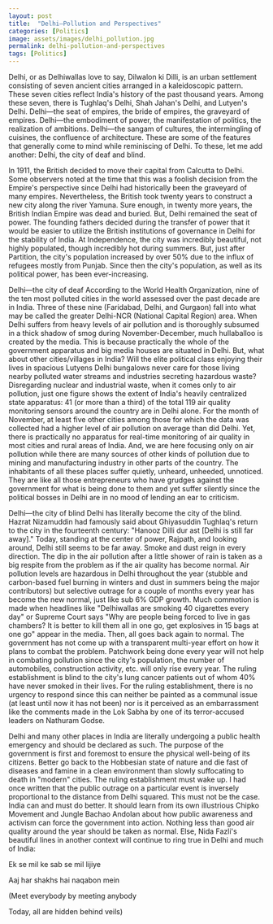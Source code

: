 ```yaml
---
layout: post
title:  "Delhi—Pollution and Perspectives"
categories: [Politics]
image: assets/images/delhi_pollution.jpg
permalink: delhi-pollution-and-perspectives
tags: [Politics]
---
```

Delhi, or as Delhiwallas love to say, Dilwalon ki Dilli, is an urban settlement consisting of seven ancient cities arranged in a kaleidoscopic pattern. These seven cities reflect India's history of the past thousand years. Among these seven, there is Tughlaq's Delhi, Shah Jahan's Delhi, and Lutyen's Delhi. Delhi—the seat of empires, the bride of empires, the graveyard of empires. Delhi—the embodiment of power, the manifestation of politics, the realization of ambitions. Delhi—the sangam of cultures, the intermingling of cuisines, the confluence of architecture. These are some of the features that generally come to mind while reminiscing of Delhi. To these, let me add another: Delhi, the city of deaf and blind.

In 1911, the British decided to move their capital from Calcutta to Delhi. Some observers noted at the time that this was a foolish decision from the Empire's perspective since Delhi had historically been the graveyard of many empires. Nevertheless, the British took twenty years to construct a new city along the river Yamuna. Sure enough, in twenty more years, the British Indian Empire was dead and buried. But, Delhi remained the seat of power. The founding fathers decided during the transfer of power that it would be easier to utilize the British institutions of governance in Delhi for the stability of India. At Independence, the city was incredibly beautiful, not highly populated, though incredibly hot during summers. But, just after Partition, the city's population increased by over 50% due to the influx of refugees mostly from Punjab. Since then the city's population, as well as its political power, has been ever-increasing.

Delhi—the city of deaf
According to the World Health Organization, nine of the ten most polluted cities in the world assessed over the past decade are in India. Three of these nine (Faridabad, Delhi, and Gurgaon) fall into what may be called the greater Delhi-NCR (National Capital Region) area. When Delhi suffers from heavy levels of air pollution and is thoroughly subsumed in a thick shadow of smog during November-December, much hullaballoo is created by the media. This is because practically the whole of the government apparatus and big media houses are situated in Delhi. But, what about other cities/villages in India? Will the elite political class enjoying their lives in spacious Lutyens Delhi bungalows never care for those living nearby polluted water streams and industries secreting hazardous waste? Disregarding nuclear and industrial waste, when it comes only to air pollution, just one figure shows the extent of India's heavily centralized state apparatus: 41 (or more than a third) of the total 119 air quality monitoring sensors around the country are in Delhi alone. For the month of November, at least five other cities among those for which the data was collected had a higher level of air pollution on average than did Delhi. Yet, there is practically no apparatus for real-time monitoring of air quality in most cities and rural areas of India. And, we are here focusing only on air pollution while there are many sources of other kinds of pollution due to mining and manufacturing industry in other parts of the country. The inhabitants of all these places suffer quietly, unheard, unheeded, unnoticed. They are like all those entrepreneurs who have grudges against the government for what is being done to them and yet suffer silently since the political bosses in Delhi are in no mood of lending an ear to criticism.

Delhi—the city of blind
Delhi has literally become the city of the blind. Hazrat Nizamuddin had famously said about Ghiyasuddin Tughlaq's return to the city in the fourteenth century: "Hanooz Dilli dur ast [Delhi is still far away]." Today, standing at the center of power, Rajpath, and looking around, Delhi still seems to be far away. Smoke and dust reign in every direction. The dip in the air pollution after a little shower of rain is taken as a big respite from the problem as if the air quality has become normal. Air pollution levels are hazardous in Delhi throughout the year (stubble and carbon-based fuel burning in winters and dust in summers being the major contributors) but selective outrage for a couple of months every year has become the new normal, just like sub 6% GDP growth. Much commotion is made when headlines like "Delhiwallas are smoking 40 cigarettes every day" or Supreme Court says "Why are people being forced to live in gas chambers? It is better to kill them all in one go, get explosives in 15 bags at one go" appear in the media. Then, all goes back again to normal. The government has not come up with a transparent multi-year effort on how it plans to combat the problem. Patchwork being done every year will not help in combating pollution since the city's population, the number of automobiles, construction activity, etc. will only rise every year. The ruling establishment is blind to the city's lung cancer patients out of whom 40% have never smoked in their lives. For the ruling establishment, there is no urgency to respond since this can neither be painted as a communal issue (at least until now it has not been) nor is it perceived as an embarrassment like the comments made in the Lok Sabha by one of its terror-accused leaders on Nathuram Godse.

Delhi and many other places in India are literally undergoing a public health emergency and should be declared as such. The purpose of the government is first and foremost to ensure the physical well-being of its citizens. Better go back to the Hobbesian state of nature and die fast of diseases and famine in a clean environment than slowly suffocating to death in "modern" cities. The ruling establishment must wake up. I had once written that the public outrage on a particular event is inversely proportional to the distance from Delhi squared. This must not be the case. India can and must do better. It should learn from its own illustrious Chipko Movement and Jungle Bachao Andolan about how public awareness and activism can force the government into action. Nothing less than good air quality around the year should be taken as normal. Else, Nida Fazli's beautiful lines in another context will continue to ring true in Delhi and much of India:

Ek se mil ke sab se mil lijiye

Aaj har shakhs hai naqabon mein

(Meet everybody by meeting anybody

Today, all are hidden behind veils)